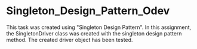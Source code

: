 # Singleton_Design_Pattern_Odev

This task was created using "Singleton Design Pattern". In this assignment, the SingletonDriver class was created with the singleton design pattern method. The created driver object has been tested.

